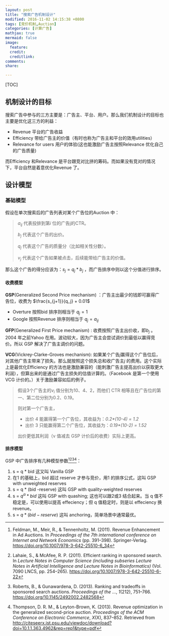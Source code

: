```yaml
---
layout: post
title: "搜索广告机制设计"
modified: 2016-11-02 14:15:38 +0800
tags: [竞价机制,Auction]
categories: [计算广告]
mathjax: true
mermaid: false
image:
  feature: 
  credit: 
  creditlink: 
comments: 
share: 

---
```


[TOC]



## 机制设计的目标

搜索广告中参与的三方主要是：广告主、平台、用户。那么我们机制设计的目标也主要是优化这三方的利益：

- Revenue 平台的广告收益
- Efficiency 带给广告主的价值（有时也称为广告主和平台的效用utilities）
- Relevance for users 用户的体验(这也能激励广告主按照Relevance 优化自己的广告质量)

而Efficiency 和Relevance 是平台跟竞对比拼的筹码。而如果没有竞对的情况下，平台自然是着意优化Revenue 了。



## 设计模型

### 基础模型

假设在单次搜索后的广告列表对某个广告位的Auction 中：

> $a_{ij}$  代表投排到第$i$  位的广告j的CTR。
>
> $b_j$ 代表这个广告的出价。
>
> $q_j$ 代表这个广告的质量分（比如相关性分数）。
>
> $v_j$ 代表这个广告如果被点击，后续能带给广告主的价值。

那么这个广告的得分应该为：$s_j = q_j * b_j$ ，而广告排序中则以这个分值进行排序。

#### 收费模型

**GSP**(Generalized Second Price mechanism) ：广告主出最少的钱即可赢得广告位，收费为 $\frac{s_{j+1}}{q_j} + 0.01$ 

- Overture 按照bid 排序则相当于 $q_j = 1$
- Google 按照Revenue 排序则相当于 $q_j = a_{ij}$ 

**GFP**(Generalized First Price mechanism) : 收费按照广告主出价收，即$b_j$ 。2004 年之前Yahoo 在用。波动较大，因为广告主会尝试调价到最低以赢得竞价。所以 GSP 解决了广告主调价的问题。

**VCG**(Vickrey-Clarke-Groves mechanism): 如果某个广告$j$赢得这个广告位后，对其他广告主带来了损失。那么就按照这个损失总和收广告主$j$ 的费用。这个实际上是最优化Efficiency 的方法也是激励兼容的（能刺激广告主提高出价以获取更大利润），但算出来的是通过广告主损失的估值计算的。（Facebook 是第一个使用VCG 计价的。）关于激励兼容如后的例子。

> 假设3个广告主的$v_i$ 值分别为10、4、2，而他们 CTR 相等且在广告位的第一、第二位分别为0.2、0.19。
>
> 则对第一个广告主，
>
> - 出价 4 能赢得第一个广告位，其收益为：*0.2\*(10-4) = 1.2*
> - 出价 3 只能赢得第二个广告位，其收益为：*0.19\*(10-2) = 1.52*
>
> 出价更低其利润（v 值减去 GSP 计价后的收费）实际上更高。



#### 排序模型

GSP 中广告排序有几种模型参数[^1][^2][^3][^4]：

1. s = q * bid 这又叫 Vanilla GSP
2. 在1 的基础上，bid 超过 reserve 才参与竞价，用1 的排序公式，这叫 GSP with unweighted reserves
3. s = q * (bid -reserve) 这叫 GSP with quality-weighted reserves
4. s = $q^\alpha * bid$ 这叫 GSP with quashing; 这也可以跟2或3 结合起来。当 q 值不稳定是，可以使用以提高 effeciency；但 q 值稳定时，则是以 effeciency 换 revenue。
5. s = $q * (bid - reserve)$  这叫 anchoring，简单场景中通常最优。



[^1]: Feldman, M., Meir, R., & Tennenholtz, M. (2011). Revenue Enhancement in Ad Auctions. In *Proceedings of the 7th international conference on Internet and Network Economics* (pp. 391–398). Springer-Verlag. https://doi.org/10.1007/978-3-642-25510-6_34
[^2]: Lahaie, S., & McAfee, R. P. (2011). Efficient ranking in sponsored search. In *Lecture Notes in Computer Science (including subseries Lecture Notes in Artificial Intelligence and Lecture Notes in Bioinformatics)* (Vol. 7090 LNCS, pp. 254–265). https://doi.org/10.1007/978-3-642-25510-6-22
[^3]: Roberts, B., & Gunawardena, D. (2013). Ranking and tradeoffs in sponsored search auctions. *Proceedings of the …*, *1*(212), 751–766. https://doi.org/10.1145/2492002.2482568
[^4]: Thompson, D. R. M., & Leyton-Brown, K. (2013). Revenue optimization in the generalized second-price auction. *Proceedings of the ACM Conference on Electronic Commerce*, *X*(X), 837–852. Retrieved from http://citeseerx.ist.psu.edu/viewdoc/download?doi=10.1.1.363.4962&rep=rep1&type=pdf



